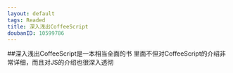 ```yaml
---
layout: default
tags: Readed
title: 深入浅出CoffeeScript
doubanID: 10599786
---
```

##深入浅出CoffeeScript是一本相当全面的书
里面不但对CoffeeScript的介绍非常详细，而且对JS的介绍也很深入透彻
